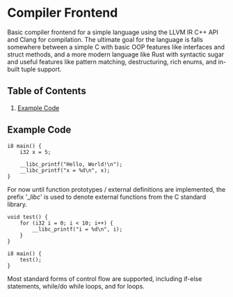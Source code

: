<a name="readme-top"></a>

# Compiler Frontend
Basic compiler frontend for a simple language using the LLVM IR C++ API and Clang for compilation. 
The ultimate goal for the language is falls somewhere between a simple C with basic OOP features
like interfaces and struct methods, and a more modern language like Rust with syntactic sugar and
useful features like pattern matching, destructuring, rich enums, and in-built tuple support.

## Table of Contents
1. [Example Code](#example-code)

## Example Code
```
i8 main() {
    i32 x = 5;
    
    __libc_printf("Hello, World!\n");
    __libc_printf("x = %d\n", x); 
}
```

For now until function prototypes / external definitions are implemented, the prefix
'__libc_' is used to denote external functions from the C standard library.

```
void test() {
    for (i32 i = 0; i < 10; i++) {
        __libc_printf("i = %d\n", i);
    }
}

i8 main() {
    test();
}
```

Most standard forms of control flow are supported, including if-else statements, while/do while loops, and for loops.